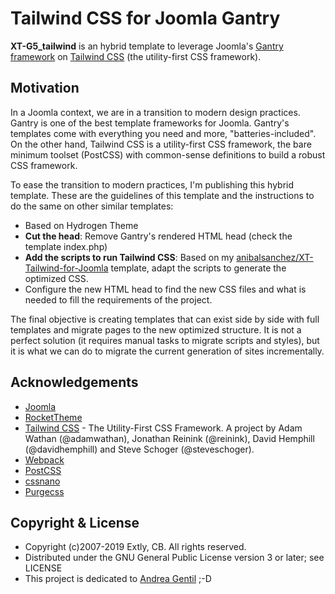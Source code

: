 # Tailwind CSS for Joomla Gantry

**XT-G5_tailwind** is an hybrid template to leverage Joomla's [Gantry framework](http://gantry.org) on [Tailwind CSS](https://tailwindcss.com/) (the utility-first CSS framework).

## Motivation

In a Joomla context, we are in a transition to modern design practices. Gantry is one of the best template frameworks for Joomla. Gantry's templates come with everything you need and more, "batteries-included". On the other hand, Tailwind CSS is a utility-first CSS framework, the bare minimum toolset (PostCSS) with common-sense definitions to build a robust CSS framework.

To ease the transition to modern practices, I'm publishing this hybrid template. These are the guidelines of this template and the instructions to do the same on other similar templates:

- Based on Hydrogen Theme
- **Cut the head**: Remove Gantry's rendered HTML head (check the template index.php)
- **Add the scripts to run Tailwind CSS**: Based on my [anibalsanchez/XT-Tailwind-for-Joomla](https://github.com/anibalsanchez/XT-Tailwind-for-Joomla) template, adapt the scripts to generate the optimized CSS.
- Configure the new HTML head to find the new CSS files and what is needed to fill the requirements of the project.

The final objective is creating templates that can exist side by side with full templates and migrate pages to the new optimized structure. It is not a perfect solution (it requires manual tasks to migrate scripts and styles), but it is what we can do to migrate the current generation of sites incrementally.

## Acknowledgements

- [Joomla](https://www.joomla.org/)
- [RocketTheme](http://www.rockettheme.com/)
- [Tailwind CSS](https://tailwindcss.com) - The Utility-First CSS Framework. A project by Adam Wathan (@adamwathan), Jonathan Reinink (@reinink), David Hemphill (@davidhemphill) and Steve Schoger (@steveschoger).
- [Webpack](https://webpack.js.org/)
- [PostCSS](https://postcss.org/)
- [cssnano](https://cssnano.co/)
- [Purgecss](https://www.purgecss.com)

## Copyright & License

- Copyright (c)2007-2019 Extly, CB. All rights reserved.
- Distributed under the GNU General Public License version 3 or later; see LICENSE
- This project is dedicated to [Andrea Gentil](http://www.twitter.com/andreagentil) ;-D


